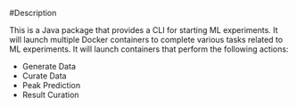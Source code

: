 #Description

This is a Java package that provides a CLI for starting ML experiments. It will launch multiple Docker containers to complete various tasks related to ML experiments. It will launch containers that perform the following actions:

* Generate Data
* Curate Data
* Peak Prediction
* Result Curation
